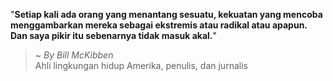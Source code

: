 "**Setiap kali ada orang yang menantang sesuatu, kekuatan yang mencoba menggambarkan mereka sebagai ekstremis atau radikal atau apapun. Dan saya pikir itu sebenarnya tidak masuk akal.**"

> ~ _By Bill McKibben_  
Ahli lingkungan hidup Amerika, penulis, dan jurnalis
